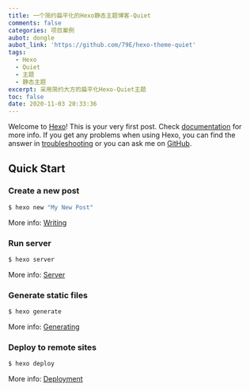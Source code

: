 ```yaml
---
title: 一个简约扁平化的Hexo静态主题博客-Quiet
comments: false
categories: 项目案例
aubot: dongle
aubot_link: 'https://github.com/79E/hexo-theme-quiet'
tags:
  - Hexo
  - Quiet
  - 主题
  - 静态主题
excerpt: 采用简约大方的扁平化Hexo-Quiet主题
toc: false
date: 2020-11-03 20:33:36
---
```

Welcome to [Hexo](https://hexo.io/)! This is your very first post. Check [documentation](https://hexo.io/docs/) for more info. If you get any problems when using Hexo, you can find the answer in [troubleshooting](https://hexo.io/docs/troubleshooting.html) or you can ask me on [GitHub](https://github.com/hexojs/hexo/issues).

## Quick Start

### Create a new post

``` bash
$ hexo new "My New Post"
```

More info: [Writing](https://hexo.io/docs/writing.html)

### Run server

``` bash
$ hexo server
```

More info: [Server](https://hexo.io/docs/server.html)

### Generate static files

``` bash
$ hexo generate
```

More info: [Generating](https://hexo.io/docs/generating.html)

### Deploy to remote sites

``` bash
$ hexo deploy
```

More info: [Deployment](https://hexo.io/docs/one-command-deployment.html)
